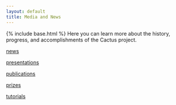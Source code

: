 ```yaml
---
layout: default
title: Media and News
---
```

{% include base.html %}
Here you can learn more about the history, progress, and accomplishments
of the Cactus project.

  

[news](news/index.html)

  

[presentations](presentations/index.html)

  

[publications](publications/index.html)

  

[prizes](prizes/index.html)

  

[tutorials]({{base}}/documentation/tutorials/index.html)
